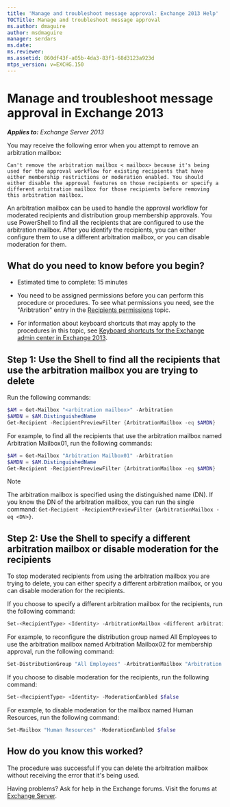 ```yaml
---
title: 'Manage and troubleshoot message approval: Exchange 2013 Help'
TOCTitle: Manage and troubleshoot message approval
ms.author: dmaguire
author: msdmaguire
manager: serdars
ms.date:
ms.reviewer:
ms.assetid: 860df43f-a05b-4da3-83f1-68d3123a923d
mtps_version: v=EXCHG.150
---
```


# Manage and troubleshoot message approval in Exchange 2013

_**Applies to:** Exchange Server 2013_

You may receive the following error when you attempt to remove an arbitration mailbox:

 `Can't remove the arbitration mailbox < mailbox> because it's being used for the approval workflow for existing recipients that have either membership restrictions or moderation enabled. You should either disable the approval features on those recipients or specify a different arbitration mailbox for those recipients before removing this arbitration mailbox.`

An arbitration mailbox can be used to handle the approval workflow for moderated recipients and distribution group membership approvals. You use PowerShell to find all the recipients that are configured to use the arbitration mailbox. After you identify the recipients, you can either configure them to use a different arbitration mailbox, or you can disable moderation for them.

## What do you need to know before you begin?

- Estimated time to complete: 15 minutes

- You need to be assigned permissions before you can perform this procedure or procedures. To see what permissions you need, see the "Aribtration" entry in the [Recipients permissions](https://technet.microsoft.com/library/5b690bcb-c6df-4511-90e1-08ca91f43b37.aspx) topic.

- For information about keyboard shortcuts that may apply to the procedures in this topic, see [Keyboard shortcuts for the Exchange admin center in Exchange 2013](keyboard-shortcuts-in-the-exchange-admin-center-2013-help.md).

## Step 1: Use the Shell to find all the recipients that use the arbitration mailbox you are trying to delete

Run the following commands:

```powershell
$AM = Get-Mailbox "<arbitration mailbox>" -Arbitration
$AMDN = $AM.DistinguishedName
Get-Recipient -RecipientPreviewFilter {ArbitrationMailbox -eq $AMDN}

```

For example, to find all the recipients that use the arbitration mailbox named Arbitration Mailbox01, run the following commands:

```powershell
$AM = Get-Mailbox "Arbitration Mailbox01" -Arbitration
$AMDN = $AM.DistinguishedName
Get-Recipient -RecipientPreviewFilter {ArbitrationMailbox -eq $AMDN}

```

> [!NOTE]
> The arbitration mailbox is specified using the distinguished name (DN). If you know the DN of the arbitration mailbox, you can run the single command: `Get-Recipient -RecipientPreviewFilter {ArbitrationMailbox -eq <DN>}`.

## Step 2: Use the Shell to specify a different arbitration mailbox or disable moderation for the recipients

To stop moderated recipients from using the arbitration mailbox you are trying to delete, you can either specify a different arbitration mailbox, or you can disable moderation for the recipients.

If you choose to specify a different arbitration mailbox for the recipients, run the following command:

```powershell
Set-<RecipientType> <Identity> -ArbitrationMailbox <different arbitration mailbox>

```

For example, to reconfigure the distribution group named All Employees to use the arbitration mailbox named Arbitration Mailbox02 for membership approval, run the following command:

```powershell
Set-DistributionGroup "All Employees" -ArbitrationMailbox "Arbitration Mailbox02"

```

If you choose to disable moderation for the recipients, run the following command:

```powershell
Set-<RecipientType> <Identity> -ModerationEanbled $false

```

For example, to disable moderation for the mailbox named Human Resources, run the following command:

```powershell
Set-Mailbox "Human Resources" -ModerationEanbled $false

```

## How do you know this worked?

The procedure was successful if you can delete the arbitration mailbox without receiving the error that it's being used.

Having problems? Ask for help in the Exchange forums. Visit the forums at [Exchange Server](https://go.microsoft.com/fwlink/p/?linkId=60612).
